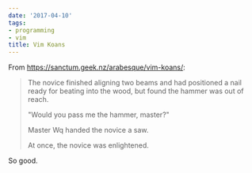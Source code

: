 ```yaml
---
date: '2017-04-10'
tags:
- programming
- vim
title: Vim Koans
---
```


From https://sanctum.geek.nz/arabesque/vim-koans/:

>The novice finished aligning two beams and had positioned a nail ready for beating into the wood, but found the hammer was out of reach.
>
>"Would you pass me the hammer, master?"
>
>Master Wq handed the novice a saw.
>
>At once, the novice was enlightened.

So good.
